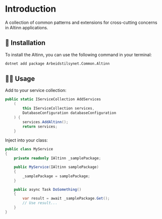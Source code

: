 # Introduction

A collection of common patterns and extensions for cross-cutting concerns in Altinn applications.

## 📖 Installation

To install the Altinn, you can use the following command in your terminal:

```bash
dotnet add package Arbeidstilsynet.Common.Altinn
```

## 🧑‍💻 Usage

Add to your service collection:

```csharp
public static IServiceCollection AddServices
    (
        this IServiceCollection services,
        DatabaseConfiguration databaseConfiguration
    ) {
        services.AddAltinn();
        return services;
    }
```

Inject into your class:

```csharp
public class MyService
{
    private readonly IAltinn _samplePackage;

    public MyService(IAltinn samplePackage)
    {
        _samplePackage = samplePackage;
    }

    public async Task DoSomething()
    {
        var result = await _samplePackage.Get();
        // Use result...
    }
}
```

